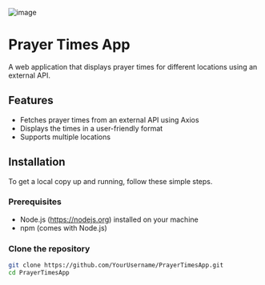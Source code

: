 ![image](https://github.com/user-attachments/assets/df73ac07-16f2-4119-8412-6fd12de8653d)

# Prayer Times App

A web application that displays prayer times for different locations using an external API.



## Features

- Fetches prayer times from an external API using Axios
- Displays the times in a user-friendly format
- Supports multiple locations


## Installation

To get a local copy up and running, follow these simple steps.

### Prerequisites

- Node.js (https://nodejs.org) installed on your machine
- npm (comes with Node.js)

### Clone the repository

```bash
git clone https://github.com/YourUsername/PrayerTimesApp.git
cd PrayerTimesApp
